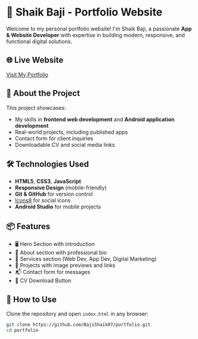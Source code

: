 # 💼 Shaik Baji - Portfolio Website

Welcome to my personal portfolio website! I'm Shaik Baji, a passionate **App & Website Developer** with expertise in building modern, responsive, and functional digital solutions.

## 🌐 Live Website
[Visit My Portfolio](https://bajishaik07.github.io/portfolio/) <!-- update if hosted elsewhere -->

## 📱 About the Project

This project showcases:
- My skills in **frontend web development** and **Android application development**
- Real-world projects, including published apps
- Contact form for client inquiries
- Downloadable CV and social media links

## 🛠️ Technologies Used

- **HTML5**, **CSS3**, **JavaScript**
- **Responsive Design** (mobile-friendly)
- **Git & GitHub** for version control
- [Icons8](https://icons8.com/) for social icons
- **Android Studio** for mobile projects

## 📦 Features

- 🖥️ Hero Section with introduction
- 👤 About section with professional bio
- 🧰 Services section (Web Dev, App Dev, Digital Marketing)
- 📱 Projects with image previews and links
- 📬 Contact form for messages
- 📄 CV Download Button

## 🚀 How to Use

Clone the repository and open `index.html` in any browser:

```bash
git clone https://github.com/BajiShaik07/portfolio.git
cd portfolio
